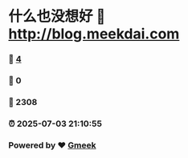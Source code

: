 # 什么也没想好 :link: http://blog.meekdai.com 
### :page_facing_up: [4](http://blog.meekdai.com/tag.html) 
### :speech_balloon: 0 
### :hibiscus: 2308 
### :alarm_clock: 2025-07-03 21:10:55 
### Powered by :heart: [Gmeek](https://github.com/Meekdai/Gmeek)

